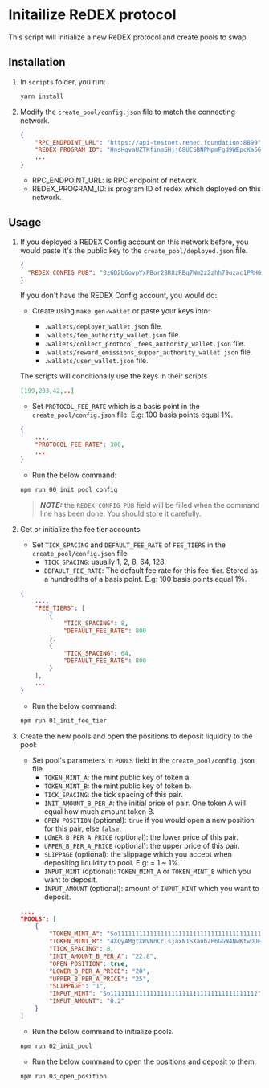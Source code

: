 # Initailize ReDEX protocol

This script will initialize a new ReDEX protocol and create pools to swap.

## Installation

1. In `scripts` folder, you run:

   ```bash
   yarn install
   ```

2. Modify the `create_pool/config.json` file to match the connecting network.
   ```json
   {
       "RPC_ENDPOINT_URL": "https://api-testnet.renec.foundation:8899",
       "REDEX_PROGRAM_ID": "HnsHqvaUZTKfinmSHjj68UCSBNPMpmFgd9WEpcKa66YF",
       ...
   }
   ```
   - RPC_ENDPOINT_URL: is RPC endpoint of network.
   - REDEX_PROGRAM_ID: is program ID of redex which deployed on this network.

## Usage

1. If you deployed a REDEX Config account on this network before, you would paste it's the public key to the `create_pool/deployed.json` file.

   ```json
   {
     "REDEX_CONFIG_PUB": "3zGD2b6ovpYxPBor28R8zRBq7Wm2z2zhh79uzac1PRHG"
   }
   ```

   If you don't have the REDEX Config account, you would do:

   - Create using `make gen-wallet` or paste your keys into:

     - `.wallets/deployer_wallet.json` file.
     - `.wallets/fee_authority_wallet.json` file.
     - `.wallets/collect_protocol_fees_authority_wallet.json` file.
     - `.wallets/reward_emissions_supper_authority_wallet.json` file.
     - `.wallets/user_wallet.json` file.

   The scripts will conditionally use the keys in their scripts

   ```json
   [199,203,42,..]
   ```

   - Set `PROTOCOL_FEE_RATE` which is a basis point in the `create_pool/config.json` file. E.g: 100 basis points equal 1%.

   ```json
   {
       ...,
       "PROTOCOL_FEE_RATE": 300,
       ...
   }
   ```

   - Run the below command:

   ```bash
   npm run 00_init_pool_config
   ```

   > **_NOTE:_** the `REDEX_CONFIG_PUB` field will be filled when the command line has been done. You should store it carefully.

2. Get or initialize the fee tier accounts:

   - Set `TICK_SPACING` and `DEFAULT_FEE_RATE` of `FEE_TIERS` in the `create_pool/config.json` file.
     - `TICK_SPACING`: usually 1, 2, 8, 64, 128.
     - `DEFAULT_FEE_RATE`: The default fee rate for this fee-tier. Stored as a hundredths of a basis point. E.g: 100 basis points equal 1%.

   ```json
   {
       ...,
       "FEE_TIERS": [
           {
               "TICK_SPACING": 8,
               "DEFAULT_FEE_RATE": 800
           },
           {
               "TICK_SPACING": 64,
               "DEFAULT_FEE_RATE": 800
           }
       ],
       ...
   }
   ```

   - Run the below command:

   ```bash
   npm run 01_init_fee_tier
   ```

3. Create the new pools and open the positions to deposit liquidity to the pool:

   - Set pool's parameters in `POOLS` field in the `create_pool/config.json` file.
     - `TOKEN_MINT_A`: the mint public key of token a.
     - `TOKEN_MINT_B`: the mint public key of token b.
     - `TICK_SPACING`: the tick spacing of this pair.
     - `INIT_AMOUNT_B_PER_A`: the initial price of pair. One token A will equal how much amount token B.
     - `OPEN_POSITION` (optional): `true` if you would open a new position for this pair, else `false`.
     - `LOWER_B_PER_A_PRICE` (optional): the lower price of this pair.
     - `UPPER_B_PER_A_PRICE` (optional): the upper price of this pair.
     - `SLIPPAGE` (optional): the slippage which you accept when depositing liquidity to pool. E.g: = 1 ~ 1%.
     - `INPUT_MINT` (optional): `TOKEN_MINT_A` or `TOKEN_MINT_B` which you want to deposit.
     - `INPUT_AMOUNT` (optional): amount of `INPUT_MINT` which you want to deposit.

   ```json
   ...,
   "POOLS": [
       {
           "TOKEN_MINT_A": "So11111111111111111111111111111111111111112",
           "TOKEN_MINT_B": "4XQyAMgtXWVNnCcLsjaxN1SXaob2P6GGW4NwKtwDDFME",
           "TICK_SPACING": 8,
           "INIT_AMOUNT_B_PER_A": "22.8",
           "OPEN_POSITION": true,
           "LOWER_B_PER_A_PRICE": "20",
           "UPPER_B_PER_A_PRICE": "25",
           "SLIPPAGE": "1",
           "INPUT_MINT": "So11111111111111111111111111111111111111112",
           "INPUT_AMOUNT": "0.2"
       }
   ]
   ```

   - Run the below command to initialize pools.

   ```bash
   npm run 02_init_pool
   ```

   - Run the below command to open the positions and deposit to them:

   ```bash
   npm run 03_open_position
   ```
